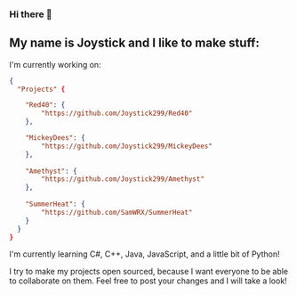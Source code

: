 ### Hi there 👋
## My name is Joystick and I like to make stuff:

I'm currently working on: 
``` json
{
  "Projects" {

    "Red40": {
        "https://github.com/Joystick299/Red40"
    },

    "MickeyDees": {
        "https://github.com/Joystick299/MickeyDees"
    },
    
    "Amethyst": {
        "https://github.com/Joystick299/Amethyst"
    },
    
    "SummerHeat": {
        "https://github.com/SamWRX/SummerHeat"
    }
  }
}
```

I'm currently learning C#, C++, Java, JavaScript, and a little bit of Python!

I try to make my projects open sourced, because I want everyone to be able to collaborate on them.
Feel free to post your changes and I will take a look!

<!--
**Joystick299/joystick299** is a ✨ _special_ ✨ repository because its `README.md` (this file) appears on your GitHub profile.

Here are some ideas to get you started:

- 🔭 I’m currently working on ...
- 🌱 I’m currently learning ...
- 👯 I’m looking to collaborate on ...
- 🤔 I’m looking for help with ...
- 💬 Ask me about ...
- 📫 How to reach me: ...
- 😄 Pronouns: ...
- ⚡ Fun fact: ...
-->
